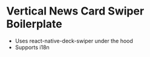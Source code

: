 # Vertical News Card Swiper Boilerplate

- Uses react-native-deck-swiper under the hood
- Supports i18n


